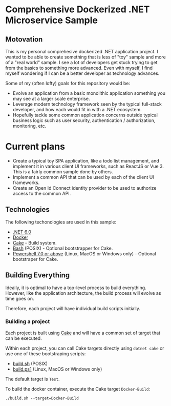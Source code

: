 # Comprehensive Dockerized .NET Microservice Sample

## Motovation

This is my personal comprehesive dockerized .NET application project. I wanted to be
able to create something that is less of "toy" sample and more of a "real world"
sample. I see a lot of developers get stuck trying to get from the basics to something
more advanced. Even with myself, I find myself wondering if I can be a better
developer as technology advances.

Some of my (often lofty) goals for this repository would be:

* Evolve an application from a basic monolithic application something you may
  see at a larger scale enterprise.
* Leverage modern technology framework seen by the typical full-stack developer,
  and how each would fit in with a .NET ecosystem.
* Hopefully tackle some common application concerns outside typical business logic
  such as user security, authentication / authorization, monitoring, etc.

# Current plans

* Create a typical toy SPA application, like a todo list management, and implement it
  in various client UI frameworks, such as ReactJS or Vue 3. This is a fairly common
  sample done by others.
* Implement a common API that can be used by each of the client UI frameworks.
* Create an Open Id Connect identity provider to be used to authorize access to
  the common API.

## Technologies

The following techonologies are used in this sample:

* [.NET 6.0](https://docs.microsoft.com/en-us/dotnet/)
* [Docker](https://www.docker.com/)
* [Cake](https://cakebuild.net) - Build system.
* [Bash](https://www.gnu.org/software/bash/) (POSIX) - Optional bootstrapper
  for Cake.
* [Powershell 7.0 or above](https://docs.microsoft.com/en-us/powershell/)
  (Linux, MacOS or Windows only) - Optional bootstraper for Cake.

## Building Everything

Ideally, it is optimal to have a top-level process to build everything. However,
like the application architecture, the build process will evolve as time goes on.

Therefore, each project will have individual build scripts initially.

### Building a project

Each project is built using [Cake](https://cakebuild.net) and will have a common
set of target that can be executed.

Within each project, you can call Cake targets directly using `dotnet cake` or
use one of these bootstraping scripts:

* [build.sh](./build.sh) (POSIX)
* [build.ps1](,/build.ps1) (Linux, MacOS or Windows only)

The default target is `Test`.

To build the docker container, execute the Cake target `Docker-Build`:

    ./build.sh --target=Docker-Build
